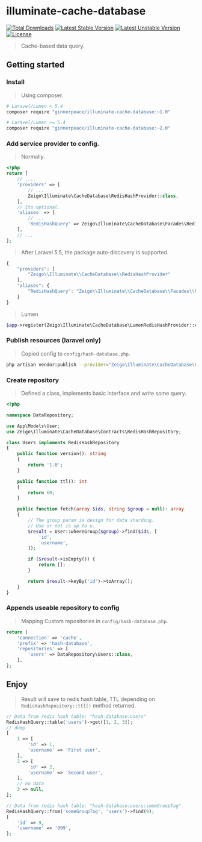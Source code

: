 # illuminate-cache-database

[![Total Downloads](https://poser.pugx.org/ginnerpeace/illuminate-cache-database/downloads.svg)](https://packagist.org/packages/ginnerpeace/illuminate-cache-database)
[![Latest Stable Version](https://poser.pugx.org/ginnerpeace/illuminate-cache-database/v/stable.svg)](https://packagist.org/packages/ginnerpeace/illuminate-cache-database)
[![Latest Unstable Version](https://poser.pugx.org/ginnerpeace/illuminate-cache-database/v/unstable.svg)](https://packagist.org/packages/ginnerpeace/illuminate-cache-database)
[![License](https://poser.pugx.org/ginnerpeace/illuminate-cache-database/license.svg)](https://packagist.org/packages/ginnerpeace/illuminate-cache-database)

> Cache-based data query.

## Getting started

### Install
> Using composer.
```bash
# Laravel/Lumen < 5.4
composer require "ginnerpeace/illuminate-cache-database:~1.0"

# Laravel/Lumen >= 5.4
composer require "ginnerpeace/illuminate-cache-database:~2.0"
```

### Add service provider to config.

> Normally.
```php
<?php
return [
    // ....
    'providers' => [
        // ...
        Zeigo\Illuminate\CacheDatabase\RedisHashProvider::class,
    ],
    // Its optional.
    'aliases' => [
        // ...
        'RedisHashQuery' => Zeigo\Illuminate\CacheDatabase\Facades\RedisHashQuery::class,
    ],
    // ...
];
```

> After Laravel 5.5, the package auto-discovery is supported.
```javascript
{
    "providers": [
        "Zeigo\\Illuminate\\CacheDatabase\\RedisHashProvider"
    ],
    "aliases": {
        "RedisHashQuery": "Zeigo\\Illuminate\\CacheDatabase\\Facades\\RedisHashQuery"
    }
}
```

> Lumen
```php
$app->register(Zeigo\Illuminate\CacheDatabase\LumenRedisHashProvider::class);
```

### Publish resources (laravel only)
> Copied config to `config/hash-database.php`.
```bash
php artisan vendor:publish --provider="Zeigo\Illuminate\CacheDatabase\RedisHashProvider"
```

### Create repository
> Defined a class, implements basic interface and write some query.
```php
<?php

namespace DataRepository;

use App\Models\User;
use Zeigo\Illuminate\CacheDatabase\Contracts\RedisHashRepository;

class Users implements RedisHashRepository
{
    public function version(): string
    {
        return '1.0';
    }

    public function ttl(): int
    {
        return 60;
    }

    public function fetch(array $ids, string $group = null): array
    {
        // The group param is design for data sharding.
        // Use or not is up to u.
        $result = User::whereGroup($group)->find($ids, [
            'id',
            'username',
        ]);

        if ($result->isEmpty()) {
            return [];
        }

        return $result->keyBy('id')->toArray();
    }
}
```

### Appends useable repository to config
> Mapping Custom repositories in `config/hash-database.php`.
```php
return [
    'connection' => 'cache',
    'prefix' => 'hash-database',
    'repositories' => [
        'users' => DataRepository\Users::class,
    ],
];
```

## Enjoy
> Result will save to redis hash table, TTL depending on `RedisHashRepository::ttl()` method returned.
```php
// Data from redis hash table: "hash-database:users"
RedisHashQuery::table('users')->get([1, 2, 3]);
// dump
[
    1 => [
        'id' => 1,
        'username' => 'First user',
    ],
    2 => [
        'id' => 2,
        'username' => 'Second user',
    ],
    // no data
    3 => null,
];

// Data from redis hash table: "hash-database:users:someGroupTag"
RedisHashQuery::from('someGroupTag', 'users')->find(9);
[
    'id' => 9,
    'username' => '999',
];
```
